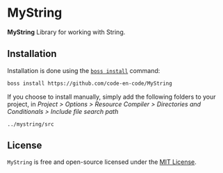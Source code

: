 # MyString
<b>MyString</b> Library for working with String.

## Installation 
Installation is done using the [`boss install`](https://github.com/HashLoad/boss) command:
``` sh
boss install https://github.com/code-en-code/MyString
```
If you choose to install manually, simply add the following folders to your project, in *Project > Options > Resource Compiler > Directories and Conditionals > Include file search path*
```
../mystring/src
```

## License 
`MyString` is free and open-source licensed under the [MIT License](https://github.com/code-en-code/MyString/blob/master/LICENSE).
